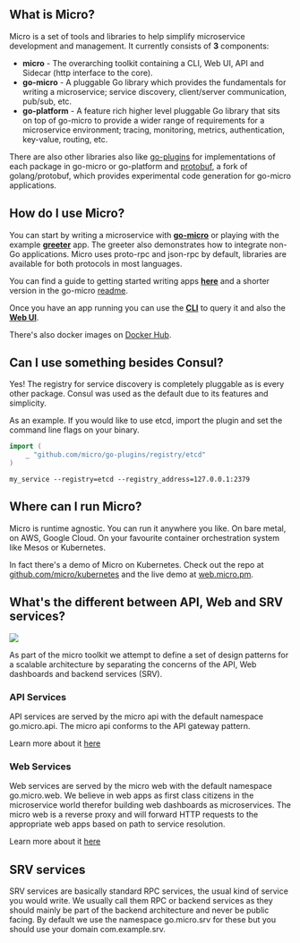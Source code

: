 ## What is Micro?

Micro is a set of tools and libraries to help simplify microservice development and management. It currently consists of **3** components:

- **micro** - The overarching toolkit containing a CLI, Web UI, API and Sidecar (http interface to the core).
- **go-micro** - A pluggable Go library which provides the fundamentals for writing a microservice; service discovery, client/server communication, pub/sub, etc.
- **go-platform** - A feature rich higher level pluggable Go library that sits on top of go-micro to provide a wider range of requirements for a microservice environment; tracing, monitoring, metrics, authentication, key-value, routing, etc.

There are also other libraries also like [go-plugins](https://github.com/micro/go-plugins) for implementations of each package in go-micro or go-platform and [protobuf](https://github.com/micro/protobuf), a fork of golang/protobuf, which provides experimental code generation for go-micro applications.

## How do I use Micro?

You can start by writing a microservice with [**go-micro**](https://github.com/micro/go-micro) or playing with the example [**greeter**](https://github.com/micro/micro/tree/master/examples/greeter) app. The greeter also demonstrates how to integrate non-Go applications. Micro uses proto-rpc and json-rpc by default, libraries are available for both protocols in most languages.

You can find a guide to getting started writing apps [**here**](https://github.com/micro/micro/blob/master/doc/getting-started.md) and a shorter version in the go-micro [readme](https://github.com/micro/go-micro).

Once you have an app running you can use the [**CLI**](https://github.com/micro/micro/tree/master/cli) to query it and also the [**Web UI**](https://github.com/micro/micro/tree/master/web).

There's also docker images on [Docker Hub](https://hub.docker.com/r/microhq/).

## Can I use something besides Consul?

Yes! The registry for service discovery is completely pluggable as is every other package. Consul was used as the default due to its features and simplicity.

As an example. If you would like to use etcd, import the plugin and set the command line flags on your binary.

```go
import (
	_ "github.com/micro/go-plugins/registry/etcd"
)
```

```shell
my_service --registry=etcd --registry_address=127.0.0.1:2379
```

## Where can I run Micro?

Micro is runtime agnostic. You can run it anywhere you like. On bare metal, on AWS, Google Cloud. On your favourite container orchestration system like Mesos or Kubernetes.

In fact there's a demo of Micro on Kubernetes. Check out the repo at [github.com/micro/kubernetes](https://github.com/micro/kubernetes) and the live demo at [web.micro.pm](http://web.micro.pm).

## What's the different between API, Web and SRV services?

<img src="https://github.com/micro/micro/blob/master/doc/arch.png" />

As part of the micro toolkit we attempt to define a set of design patterns for a scalable architecture by separating the concerns of the API, Web dashboards and backend services (SRV).

### API Services

API services are served by the micro api with the default namespace go.micro.api. The micro api conforms to the API gateway pattern. 

Learn more about it [here](https://github.com/micro/micro/tree/master/api)

### Web Services

Web services are served by the micro web with the default namespace go.micro.web. We believe in web apps as first class citizens in the microservice world therefor building web dashboards as microservices. The micro web is a reverse proxy and will forward HTTP requests to the appropriate web apps based on path to service resolution. 

Learn more about it [here](https://github.com/micro/micro/tree/master/web)

## SRV services

SRV services are basically standard RPC services, the usual kind of service you would write. We usually call them RPC or backend services as they should mainly be part of the backend architecture and never be public facing. By default we use the namespace go.micro.srv for these but you should use your domain com.example.srv. 
